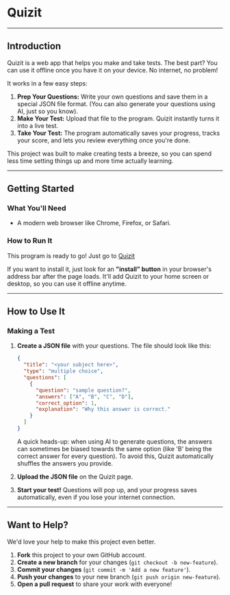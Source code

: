 # Quizit

---

## Introduction

Quizit is a web app that helps you make and take tests. The best part? You can use it offline once you have it on your device. No internet, no problem!

It works in a few easy steps:

1.  **Prep Your Questions:** Write your own questions and save them in a special JSON file format. (You can also generate your questions using AI, just so you know).
2.  **Make Your Test:** Upload that file to the program. Quizit instantly turns it into a live test.
3.  **Take Your Test:** The program automatically saves your progress, tracks your score, and lets you review everything once you're done.

This project was built to make creating tests a breeze, so you can spend less time setting things up and more time actually learning.

---

## Getting Started

### What You'll Need

- A modern web browser like Chrome, Firefox, or Safari.

### How to Run It

This program is ready to go! Just go to [Quizit](https://sgnsyn.github.io/test_forge/)

If you want to install it, just look for an **"install" button** in your browser's address bar after the page loads. It'll add Quizit to your home screen or desktop, so you can use it offline anytime.

---

## How to Use It

### Making a Test

1.  **Create a JSON file** with your questions. The file should look like this:

    ```json
    {
      "title": "<your subject here>",
      "type": "multiple choice",
      "questions": [
        {
          "question": "sample question?",
          "answers": ["A", "B", "C", "D"],
          "correct_option": 1,
          "explanation": "Why this answer is correct."
        }
      ]
    }
    ```

    A quick heads-up: when using AI to generate questions, the answers can sometimes be biased towards the same option (like 'B' being the correct answer for every question). To avoid this, Quizit automatically shuffles the answers you provide.

2.  **Upload the JSON file** on the Quizit page.
3.  **Start your test!** Questions will pop up, and your progress saves automatically, even if you lose your internet connection.

---

## Want to Help?

We'd love your help to make this project even better.

1.  **Fork** this project to your own GitHub account.
2.  **Create a new branch** for your changes (`git checkout -b new-feature`).
3.  **Commit your changes** (`git commit -m 'Add a new feature'`).
4.  **Push your changes** to your new branch (`git push origin new-feature`).
5.  **Open a pull request** to share your work with everyone!
